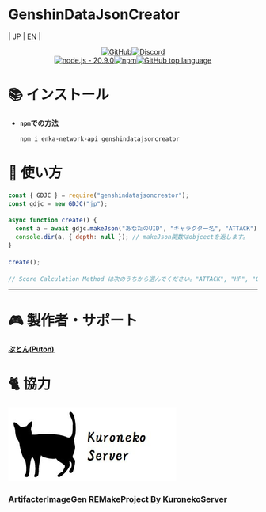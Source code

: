 # GenshinDataJsonCreator

| JP | [EN](README.md) |

<p align="center">
<a href="LICENSE"><img alt="GitHub" src="https://img.shields.io/github/license/Puton1221/GenshinDataJsonCreator?color=success&logo=Gitbook&logoColor=white&style=for-the-badge"></a><a href="https://discord.com/invite/kuronekoserver-support-867038364552396860"><img alt="Discord" src="https://img.shields.io/discord/867038364552396860?color=success&label=SUPPORT%20SERVER&logo=Discord&logoColor=white&style=for-the-badge"></a><br><a href="https://nodejs.org/"><img alt="node.js - 20.9.0" src="https://img.shields.io/badge/node.js-20.9.0-success?color=success&style=for-the-badge&logo=Node.js&logoColor=white"></a><a href="https://www.npmjs.com/package/genshindatajsoncreator?activeTab=readme"><img alt="npm" src="https://img.shields.io/npm/dt/genshindatajsoncreator?label=npm%20installs&logo=npm&style=for-the-badge&logoColor=white"></a><a href="https://developer.mozilla.org/docs/Web/JavaScript"><img alt="GitHub top language" src="https://img.shields.io/github/languages/top/Puton1221/GenshinDataJsonCreator?color=success&logo=javascript&logoColor=white&style=for-the-badge"></a>
</p>

# 📚 インストール

- **`npm`での方法**
  ```shell
  npm i enka-network-api genshindatajsoncreator
  ```

# 🤖 使い方

```js
const { GDJC } = require("genshindatajsoncreator");
const gdjc = new GDJC("jp");

async function create() {
  const a = await gdjc.makeJson("あなたのUID", "キャラクター名", "ATTACK");
  console.dir(a, { depth: null }); // makeJson関数はobjcectを返します。
}

create();

// Score Calculation Method は次のうちから選んでください。"ATTACK", "HP", "CHARGE" and "ELEMENT".
```

---

# 🎮 製作者・サポート

#### [ぷとん(Puton)](https://github.com/Puton1221)

# 🐈 協力

![KuronekoServer](https://raw.githubusercontent.com/kuroneko6423/kuroneko6423/main/kuronekoServer.jpg)

### ArtifacterImageGen REMakeProject By [KuronekoServer](https://kuroneko6423.com/)
